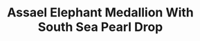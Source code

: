 ---
title: Assael Elephant Medallion With South Sea Pearl Drop
description: |
  A majestic Elephant head is rendered in bias relief 18K Gold Coin above a South Sea Pearl Drop in this elegant pendant necklace.
specs: |
  12.9mm x 14.1mm South Sea Cultured Pearl Drop with 0.05 carats of White Diamonds, set in 18K Yellow Gold.
images:
  - image_path: /uploads/assael-elephant-medallion-with-south-sea-pearl-drop.png
_category:
order: 3
tags:
  - necklaces
---